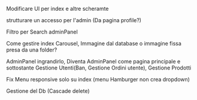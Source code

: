 Modificare UI per index e altre scheramte

strutturare un accesso per l'admin (Da pagina profile?)

Filtro per Search adminPanel

Come gestire index Carousel, Immagine dal database o immagine fissa presa da una folder?

AdminPanel ingrandirlo, Diventa AdminPanel come pagina principale e sottostante Gestione Utenti(Ban, Gestione Ordini utente), Gestione Prodotti

Fix Menu responsive solo su index (menu Hamburger non crea dropdown)

Gestione del Db (Cascade delete)